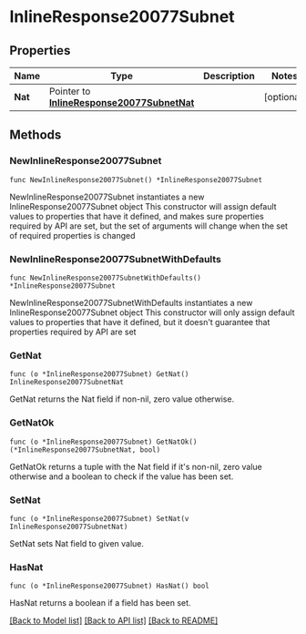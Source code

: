 # InlineResponse20077Subnet

## Properties

Name | Type | Description | Notes
------------ | ------------- | ------------- | -------------
**Nat** | Pointer to [**InlineResponse20077SubnetNat**](InlineResponse20077SubnetNat.md) |  | [optional] 

## Methods

### NewInlineResponse20077Subnet

`func NewInlineResponse20077Subnet() *InlineResponse20077Subnet`

NewInlineResponse20077Subnet instantiates a new InlineResponse20077Subnet object
This constructor will assign default values to properties that have it defined,
and makes sure properties required by API are set, but the set of arguments
will change when the set of required properties is changed

### NewInlineResponse20077SubnetWithDefaults

`func NewInlineResponse20077SubnetWithDefaults() *InlineResponse20077Subnet`

NewInlineResponse20077SubnetWithDefaults instantiates a new InlineResponse20077Subnet object
This constructor will only assign default values to properties that have it defined,
but it doesn't guarantee that properties required by API are set

### GetNat

`func (o *InlineResponse20077Subnet) GetNat() InlineResponse20077SubnetNat`

GetNat returns the Nat field if non-nil, zero value otherwise.

### GetNatOk

`func (o *InlineResponse20077Subnet) GetNatOk() (*InlineResponse20077SubnetNat, bool)`

GetNatOk returns a tuple with the Nat field if it's non-nil, zero value otherwise
and a boolean to check if the value has been set.

### SetNat

`func (o *InlineResponse20077Subnet) SetNat(v InlineResponse20077SubnetNat)`

SetNat sets Nat field to given value.

### HasNat

`func (o *InlineResponse20077Subnet) HasNat() bool`

HasNat returns a boolean if a field has been set.


[[Back to Model list]](../README.md#documentation-for-models) [[Back to API list]](../README.md#documentation-for-api-endpoints) [[Back to README]](../README.md)


